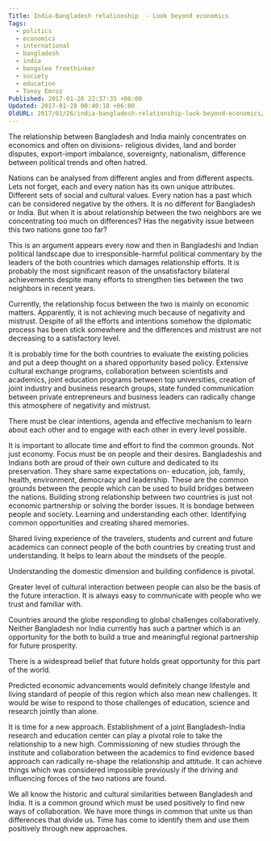 ```yaml
---
Title: India-Bangladesh relationship  - Look beyond economics
Tags:
  - politics
  - economics
  - international
  - bangladesh
  - india
  - bangalee freethinker
  - society
  - education
  - Tonoy Emroz
Published: 2017-01-26 22:37:35 +06:00
Updated: 2017-01-28 00:40:18 +06:00
OldURL: 2017/01/26/india-bangladesh-relationship-look-beyond-economics/
---
```


The relationship between Bangladesh and India mainly concentrates on economics and often on divisions- religious divides, land and border disputes, export-import imbalance, sovereignty, nationalism, difference between political trends and often hatred.

Nations can be analysed from different angles and from different aspects. Lets not forget, each and every nation has its own unique attributes. Different sets of social and cultural values. Every nation has a past which can be considered negative by the others. It is no different for Bangladesh or India. But when it is about relationship between the two neighbors are we concentrating too much on differences? Has the negativity issue between this two nations gone too far?

This is an argument appears every now and then in Bangladeshi and Indian political landscape due to irresponsible-harmful political commentary by the leaders of the both countries which damages relationship efforts. It is probably the most significant reason of the unsatisfactory bilateral achievements despite many efforts to strengthen ties between the two neighbors in recent years.

Currently, the relationship focus between the two is mainly on economic matters. Apparently, it is not achieving much because of negativity and mistrust. Despite of all the efforts and intentions somehow the diplomatic process has been stick somewhere and the differences and mistrust are not decreasing to a satisfactory level.

It is probably time for the both countries to evaluate the existing policies and put a deep thought on a shared opportunity based policy. Extensive cultural exchange programs, collaboration between scientists and academics, joint education programs between top universities, creation of joint industry and business research groups, state funded communication between private entrepreneurs and business leaders can radically change this atmosphere of negativity and mistrust.

There must be clear intentions, agenda and effective mechanism to learn about each other and to engage with each other in every level possible.

It is important to allocate time and effort to find the common grounds. Not just economy. Focus must be on people and their desires. Bangladeshis and Indians both are proud of their own culture and dedicated to its preservation. They share same expectations on- education, job, family, health, environment, democracy and leadership. These are the common grounds between the people which can be used to build bridges between the nations. Building strong relationship between two countries is just not economic partnership or solving the border issues. It is bondage between people and society. Learning and understanding each other. Identifying common opportunities and creating shared memories.

Shared living experience of the travelers, students and current and future academics can connect people of the both countries by creating trust and understanding. It helps to learn about the mindsets of the people.

Understanding the domestic dimension and building confidence is pivotal.

Greater level of cultural interaction between people can also be the basis of the future interaction. It is always easy to communicate with people who we trust and familiar with.

Countries around the globe responding to global challenges collaboratively. Neither Bangladesh nor India currently has such a partner which is an opportunity for the both to build a true and meaningful regional partnership for future prosperity.

There is a widespread belief that future holds great opportunity for this part of the world.

Predicted economic advancements would definitely change lifestyle and living standard of people of this region which also mean new challenges. It would be wise to respond to those challenges of education, science and research jointly than alone.

It is time for a new approach. Establishment of a joint Bangladesh-India research and education center can play a pivotal role to take the relationship to a new high. Commissioning of new studies through the institute and collaboration between the academics to find evidence based approach can radically re-shape the relationship and attitude. It can achieve things which was considered impossible previously if the driving and influencing forces of the two nations are found.

We all know the historic and cultural similarities between Bangladesh and India. It is a common ground which must be used positively to find new ways of collaboration. We have more things in common that unite us than differences that divide us. Time has come to identify them and use them positively through new approaches.
